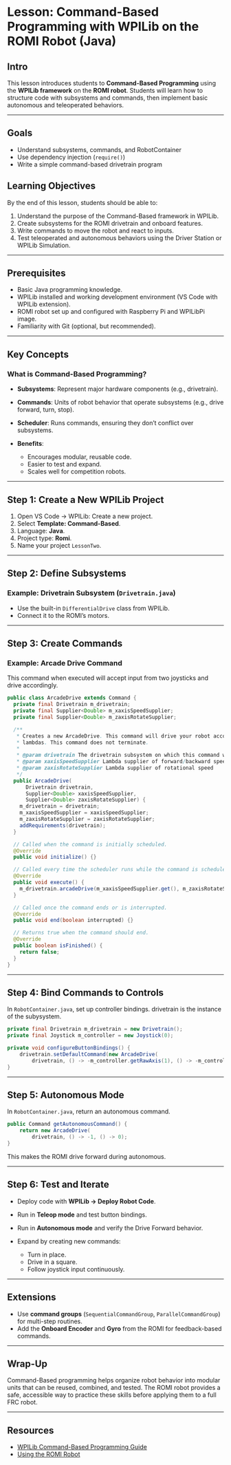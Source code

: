 # Lesson: Command-Based Programming with WPILib on the ROMI Robot (Java)

## Intro
This lesson introduces students to **Command-Based Programming** using the **WPILib framework** on the **ROMI robot**.
Students will learn how to structure code with subsystems and commands, then implement basic autonomous and teleoperated behaviors.

---

## Goals
- Understand subsystems, commands, and RobotContainer
- Use dependency injection (`require()`)
- Write a simple command-based drivetrain program

## Learning Objectives

By the end of this lesson, students should be able to:

1. Understand the purpose of the Command-Based framework in WPILib.
2. Create subsystems for the ROMI drivetrain and onboard features.
3. Write commands to move the robot and react to inputs.
4. Test teleoperated and autonomous behaviors using the Driver Station or WPILib Simulation.

---

## Prerequisites

* Basic Java programming knowledge.
* WPILib installed and working development environment (VS Code with WPILib extension).
* ROMI robot set up and configured with Raspberry Pi and WPILibPi image.
* Familiarity with Git (optional, but recommended).

---

## Key Concepts

### What is Command-Based Programming?

* **Subsystems**: Represent major hardware components (e.g., drivetrain).
* **Commands**: Units of robot behavior that operate subsystems (e.g., drive forward, turn, stop).
* **Scheduler**: Runs commands, ensuring they don’t conflict over subsystems.
* **Benefits**:

  * Encourages modular, reusable code.
  * Easier to test and expand.
  * Scales well for competition robots.

---

## Step 1: Create a New WPILib Project

1. Open VS Code → WPILib: Create a new project.
2. Select **Template: Command-Based**.
3. Language: **Java**.
4. Project type: **Romi**.
5. Name your project `LessonTwo`.

---

## Step 2: Define Subsystems

### Example: Drivetrain Subsystem (`Drivetrain.java`)

* Use the built-in `DifferentialDrive` class from WPILib.
* Connect it to the ROMI’s motors.

---

## Step 3: Create Commands

### Example: Arcade Drive Command

This command when executed will accept input from two joysticks and drive accordingly.

```java
public class ArcadeDrive extends Command {
  private final Drivetrain m_drivetrain;
  private final Supplier<Double> m_xaxisSpeedSupplier;
  private final Supplier<Double> m_zaxisRotateSupplier;

  /**
   * Creates a new ArcadeDrive. This command will drive your robot according to the speed supplier
   * lambdas. This command does not terminate.
   *
   * @param drivetrain The drivetrain subsystem on which this command will run
   * @param xaxisSpeedSupplier Lambda supplier of forward/backward speed
   * @param zaxisRotateSupplier Lambda supplier of rotational speed
   */
  public ArcadeDrive(
      Drivetrain drivetrain,
      Supplier<Double> xaxisSpeedSupplier,
      Supplier<Double> zaxisRotateSupplier) {
    m_drivetrain = drivetrain;
    m_xaxisSpeedSupplier = xaxisSpeedSupplier;
    m_zaxisRotateSupplier = zaxisRotateSupplier;
    addRequirements(drivetrain);
  }

  // Called when the command is initially scheduled.
  @Override
  public void initialize() {}

  // Called every time the scheduler runs while the command is scheduled.
  @Override
  public void execute() {
    m_drivetrain.arcadeDrive(m_xaxisSpeedSupplier.get(), m_zaxisRotateSupplier.get());
  }

  // Called once the command ends or is interrupted.
  @Override
  public void end(boolean interrupted) {}

  // Returns true when the command should end.
  @Override
  public boolean isFinished() {
    return false;
  }
}
```

---

## Step 4: Bind Commands to Controls

In `RobotContainer.java`, set up controller bindings. drivetrain is the instance of the subysystem.

```java
private final Drivetrain m_drivetrain = new Drivetrain();
private final Joystick m_controller = new Joystick(0);

private void configureButtonBindings() {
    drivetrain.setDefaultCommand(new ArcadeDrive(
        drivetrain, () -> -m_controller.getRawAxis(1), () -> -m_controller.getRawAxis(2))));
}
```

---

## Step 5: Autonomous Mode

In `RobotContainer.java`, return an autonomous command.

```java
public Command getAutonomousCommand() {
    return new ArcadeDrive(
        drivetrain, () -> -1, () -> 0);
}
```

This makes the ROMI drive forward during autonomous.

---

## Step 6: Test and Iterate

* Deploy code with **WPILib → Deploy Robot Code**.
* Run in **Teleop mode** and test button bindings.
* Run in **Autonomous mode** and verify the Drive Forward behavior.
* Expand by creating new commands:

  * Turn in place.
  * Drive in a square.
  * Follow joystick input continuously.

---

## Extensions

* Use **command groups** (`SequentialCommandGroup`, `ParallelCommandGroup`) for multi-step routines.
* Add the **Onboard Encoder** and **Gyro** from the ROMI for feedback-based commands.

---

## Wrap-Up

Command-Based programming helps organize robot behavior into modular units that can be reused, combined, and tested.
The ROMI robot provides a safe, accessible way to practice these skills before applying them to a full FRC robot.

---

## Resources

* [WPILib Command-Based Programming Guide](https://docs.wpilib.org/en/stable/docs/software/commandbased/index.html)
* [Using the ROMI Robot](https://docs.wpilib.org/en/stable/docs/romi/index.html)
